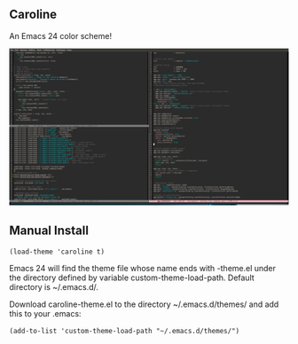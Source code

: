 ## Caroline

An Emacs 24 color scheme!

![](/caroline.png)

## Manual Install

```emacs-lisp
(load-theme 'caroline t)
```

Emacs 24 will find the theme file whose name ends with -theme.el under the directory defined by variable custom-theme-load-path. Default directory is ~/.emacs.d/.

Download caroline-theme.el to the directory ~/.emacs.d/themes/ and add this to your .emacs:

```emacs-lisp
(add-to-list 'custom-theme-load-path "~/.emacs.d/themes/")
```

